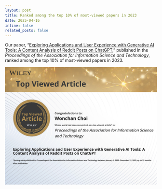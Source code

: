```yaml
---
layout: post
title: Ranked among the top 10% of most-viewed papers in 2023
date: 2025-04-16
inline: false
related_posts: false
---
```


Our paper, “[Exploring Applications and User Experience with Generative AI Tools: A Content Analysis of Reddit Posts on ChatGPT](/assets/pdf/2023-ASIST-ShortPaper.pdf),” published in the <i>Proceedings of the Association for Information Science and Technology</i>, ranked among the top 10% of most-viewed papers in 2023.


<div style="text-align: center;">
  <img src="/assets/img/ASIST-Top10.jpg" alt="ASIST'24 Distinguished Member" style="max-width: 100%; height: auto;" />
</div>

